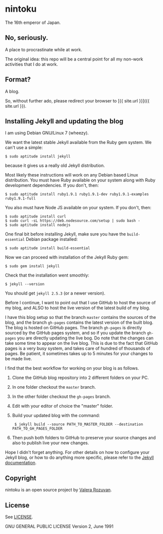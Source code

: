 nintoku
=======

The 16th emperor of Japan.

No, seriously.
--------------

A place to procrastinate while at work.

The original idea: this repo will be a central point for all my non-work
activities that I do at work.

Format?
-------

A blog.

So, without further ado, please redirect your browser to [{{ site.url }}]({{ site.url }}).

Installing Jekyll and updating the blog
---------------------------------------

I am using Debian GNU/Linux 7 (wheezy). 

We want the latest stable Jekyll available from the Ruby gem system. We
can't use a simple:

    $ sudo aptitude install jekyll

because it gives us a really old Jekyll distribution.

Most likely these instructions will work on any Debian based Linux
distribution. You must have Ruby available on your system along with Ruby
development dependencies. If you don't, then:

    $ sudo aptitude install ruby1.9.1 ruby1.9.1-dev ruby1.9.1-examples ruby1.9.1-full

You also must have Node JS available on your system. If you don't, then:

    $ sudo aptitude install curl
    $ sudo curl -sL https://deb.nodesource.com/setup | sudo bash -
    $ sudo aptitude install nodejs

One final bit before installing Jekyll, make sure you have the `build-essential`
Debian package installed:

    $ sudo aptitude install build-essential

Now we can proceed with installation of the Jekyll Ruby gem:

    $ sudo gem install jekyll

Check that the installation went smoothly:

    $ jekyll --version

You should get `jekyll 2.5.3` (or a newer version).

Before I continue, I want to point out that I use GitHub to host the source
of my blog, and ALSO to host the live version of the latest build of my blog.

I have this blog setup so that the branch `master` contains the sources of
the blog, and the branch `gh-pages` contains the latest version of the built
blog. The blog is hosted on GitHub pages. The branch `gh-pages` is directly
sourced by the GitHub pages system, and so if you update the branch `gh-pages`
you are directly updating the live bog. Do note that the changes can take some
time to appear on the live blog. This is due to the fact that GitHub pages is
a very busy system, and takes care of hundred of thousands of pages. Be
patient, it sometimes takes up to 5 minutes for your changes to be made live.

I find that the best workflow for working on your blog is as follows.

1. Clone the GitHub blog repository into 2 different folders on your PC.
2. In one folder checkout the `master` branch.
3. In the other folder checkout the `gh-pages` branch.
4. Edit with your editor of choice the "master" folder.
5. Build your updated blog with the command:

        $ jekyll build --source PATH_TO_MASTER_FOLDER --destination PATH_TO_GH_PAGES_FOLDER

6. Then push both folders to GitHub to preserve your source changes and
also to publish live your new changes.

Hope I didn't forget anything. For other details on how to configure your
Jekyll blog, or how to do anything more specific, please refer to the
[Jekyll documentation](http://jekyllrb.com/docs/home/).

Copyright
---------

nintoku is an open source project by
[Valera Rozuvan](http://valera.rozuvan.net/).

License
-------

See [LICENSE](https://github.com/valera-rozuvan/nintoku/blob/master/LICENSE).

GNU GENERAL PUBLIC LICENSE Version 2, June 1991
